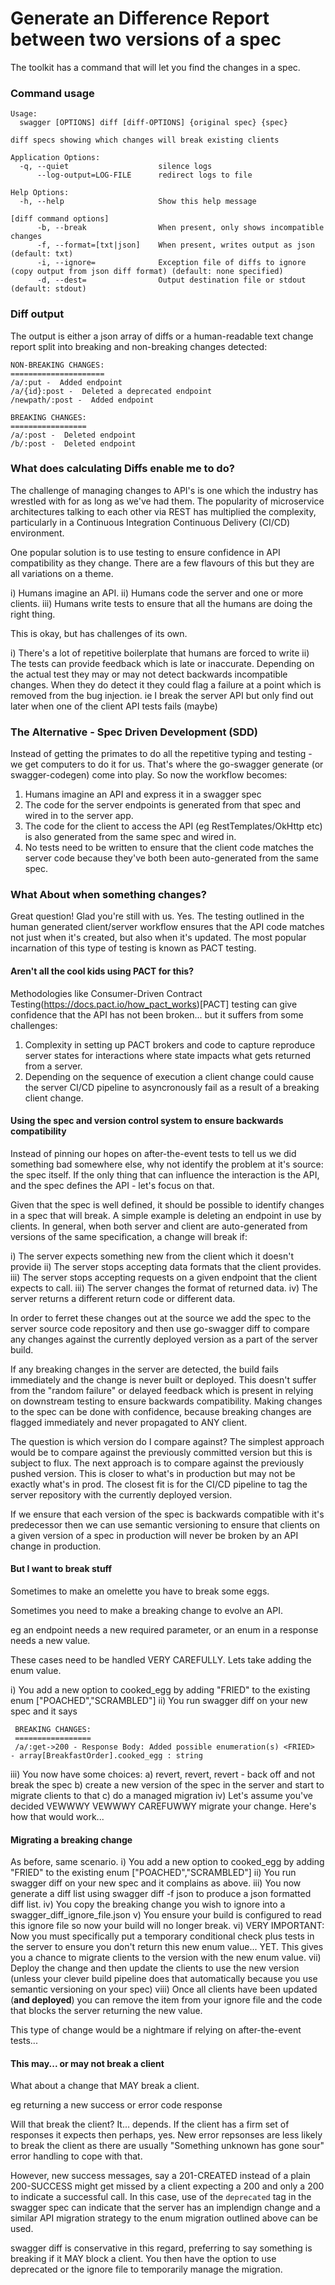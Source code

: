 # Generate an Difference Report between two versions of a spec

The toolkit has a command that will let you find the changes in a spec.

### Command usage

```
Usage:
  swagger [OPTIONS] diff [diff-OPTIONS] {original spec} {spec}

diff specs showing which changes will break existing clients

Application Options:
  -q, --quiet                    silence logs
      --log-output=LOG-FILE      redirect logs to file

Help Options:
  -h, --help                     Show this help message

[diff command options]
      -b, --break                When present, only shows incompatible changes
      -f, --format=[txt|json]    When present, writes output as json (default: txt)
      -i, --ignore=              Exception file of diffs to ignore (copy output from json diff format) (default: none specified)
      -d, --dest=                Output destination file or stdout (default: stdout)
```

### Diff output

The output is either a json array of diffs or a human-readable text change report split into breaking and non-breaking changes detected:

```
NON-BREAKING CHANGES:
=====================
/a/:put -  Added endpoint  
/a/{id}:post -  Deleted a deprecated endpoint  
/newpath/:post -  Added endpoint  

BREAKING CHANGES:
=================
/a/:post -  Deleted endpoint  
/b/:post -  Deleted endpoint  
```

### What does calculating Diffs enable me to do?

The challenge of managing changes to API's is one which the industry has wrestled
with for as long as we've had them.
The popularity of microservice architectures talking to each other via REST has multiplied the
complexity, particularly in a Continuous Integration Continuous Delivery (CI/CD) environment.

One popular solution is to use testing to ensure confidence in API compatibility as they change.
There are a few flavours of this but they are all variations on a theme.

  i) Humans imagine an API.
  ii) Humans code the server and one or more clients.
  iii) Humans write tests to ensure that all the humans are doing the right thing.

This is okay, but has challenges of its own.

 i) There's a lot of repetitive boilerplate that humans are forced to write
 ii) The tests can provide feedback which is late or inaccurate. Depending on the actual test
     they may or may not detect backwards incompatible changes. When they do detect it they could flag a failure at a point which is removed from the bug injection. ie I break the server API but
     only find out later when one of the client API tests fails (maybe)

### The Alternative - Spec Driven Development (SDD)

Instead of getting the primates to do all the repetitive typing and testing - we get computers to do it for us.
That's where the go-swagger generate (or swagger-codegen) come into play.
So now the workflow becomes:

  1) Humans imagine an API and express it in a swagger spec
  2) The code for the server endpoints is generated from that spec and wired in to the server app.
  3) The code for the client to access the API (eg RestTemplates/OkHttp etc) is also generated from the same spec and wired in.
  4) No tests need to be written to ensure that the client code matches the server code because they've both been auto-generated from the same spec.

### What About when something changes?

Great question! Glad you're still with us. Yes. The testing outlined in the human generated client/server workflow ensures that the API code matches not just when it's created, but also when it's updated. The most
popular incarnation of this type of testing is known as PACT testing.

#### Aren't all the cool kids using PACT for this?

Methodologies like Consumer-Driven Contract Testing(https://docs.pact.io/how_pact_works)[PACT] testing can give confidence that the API has not been broken... but it suffers from some challenges:

 1) Complexity in setting up PACT brokers and code to capture reproduce server states for interactions where state impacts what gets returned from a server.
 2) Depending on the sequence of execution a client change could cause the server CI/CD pipeline to asyncronously fail as a result of a breaking client change.

#### Using the spec and version control system to ensure backwards compatibility

 Instead of pinning our hopes on after-the-event tests to tell us we did something bad somewhere else,
 why not identify the problem at it's source: the spec itself. If the only thing that can influence the interaction is the API, and the spec defines the API - let's focus on that.

 Given that the spec is well defined, it should be possible to identify changes in a spec that will break. A simple example is deleting an endpoint in use by clients. In general, when both server and client are auto-generated from versions of the same specification, a change will break if:

  i) The server expects something new from the client which it doesn't provide
  ii) The server stops accepting data formats that the client provides.
  iii) The server stops accepting requests on a given endpoint that the client expects to call.
  iii) The server changes the format of returned data.
  iv) The server returns a different return code or different data.

In order to ferret these changes out at the source we add the spec to the server source code repository and then use go-swagger diff to compare any changes against the currently deployed version as a part of the server build.

If any breaking changes in the server are detected, the build fails immediately and the change is never built or deployed. This doesn't suffer from the "random failure" or delayed feedback which is present in relying on downstream testing to ensure backwards compatibility. Making changes to the spec can be done with confidence, because breaking changes are flagged immediately and never propagated to ANY client.

The question is which version do I compare against? The simplest approach would be to compare against the previously committed version but this is subject to flux. The next approach is to compare against the previously pushed version. This is closer to what's in production but may not be exactly what's in prod. The closest fit is for the CI/CD pipeline to tag the server repository with the currently deployed version.

If we ensure that each version of the spec is backwards compatible with it's predecessor then we can use semantic versioning  to ensure that clients on a given version of a spec in production will never be broken by an API change in production.

#### But I want to break stuff

Sometimes to make an omelette you have to break some eggs.

Sometimes you need to make a breaking change to evolve an API.

eg an endpoint needs a new required parameter, or an enum in a response needs a new value.

These cases need to be handled VERY CAREFULLY. Lets take adding the enum value.

 i) You add a new option to cooked_egg by adding "FRIED" to the existing enum ["POACHED","SCRAMBLED"]
 ii) You run swagger diff on your new spec and it says

 ```
  BREAKING CHANGES:
  =================
  /a/:get->200 - Response Body: Added possible enumeration(s) <FRIED>  - array[BreakfastOrder].cooked_egg : string
```
 iii) You now have some choices:
    a) revert, revert, revert - back off and not break the spec
    b) create a new version of the spec in the server and start to migrate clients to that
    c) do a managed migration
 iv)  Let's assume you've decided VEWWWY VEWWWY CAREFUWWY migrate your change. Here's how that would work...

 #### Migrating a breaking change

 As before, same scenario.
i) You add a new option to cooked_egg by adding "FRIED" to the existing enum ["POACHED","SCRAMBLED"]
ii) You run swagger diff on your new spec and it complains as above.
iii) You now generate a diff list using swagger diff -f json to produce a json formatted diff list.
iv) You copy the breaking change you wish to ignore into a swagger_diff_ignore_file.json
v) You ensure your build is configured to read this ignore file so now your build will no longer break.
vi) VERY IMPORTANT: Now you must specifically put a temporary conditional check plus tests in the server to ensure you don't return this new enum value... YET. This gives you a chance to migrate clients to the version with the new enum value.
vii) Deploy the change and then update the clients to use the new version (unless your clever build pipeline does that automatically because you use semantic versioning on your spec)
viii) Once all clients have been updated (**and deployed**) you can remove the item from your ignore file and the code that blocks the server returning the new value.

This type of change would be a nightmare if relying on after-the-event tests...

 #### This may... or may not break a client

What about a change that MAY break a client.

eg returning a new success or error code response

Will that break the client? It... depends. If the client has a firm set of responses it expects then perhaps, yes. New error repsonses are less likely to break the client as there are usually "Something unknown has gone sour" error handling to cope with that.

However, new success messages, say a 201-CREATED instead of a plain 200-SUCCESS might get missed by a client expecting a 200 and only a 200 to indicate a successful call. In this case, use of the ```deprecated``` tag in the swagger spec can indicate that the server has an implendign change and a similar API migration strategy to the enum migration outlined above can be used.

swagger diff is conservative in this regard, preferring to say something is breaking if it MAY block a client. You then have the option to use deprecated or the ignore file to temporarily manage the migration.

